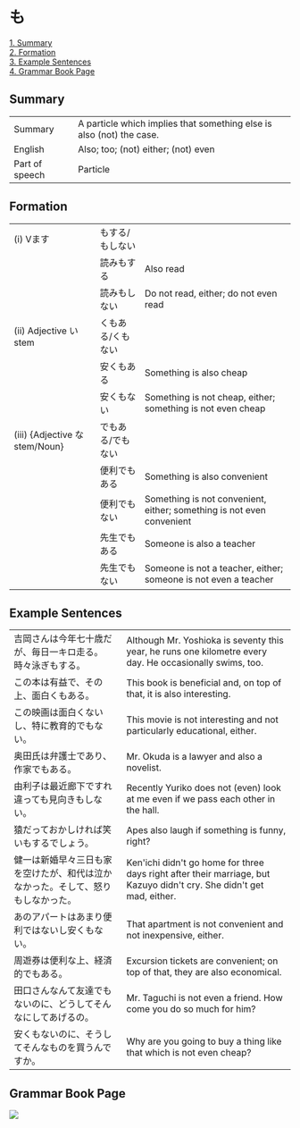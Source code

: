 # も

[1. Summary](#summary)<br>
[2. Formation](#formation)<br>
[3. Example Sentences](#example-sentences)<br>
[4. Grammar Book Page](#grammar-book-page)<br>


## Summary

<table><tr>   <td>Summary</td>   <td>A particle which implies that something else is also (not) the case.</td></tr><tr>   <td>English</td>   <td>Also; too; (not) either; (not) even</td></tr><tr>   <td>Part of speech</td>   <td>Particle</td></tr></table>

## Formation

<table class="table"><tbody><tr class="tr head"><td class="td"><span class="numbers">(i)</span> <span class="bold">Vます</span></td><td class="td"><span class="concept">もする</span><span>/</span><span class="concept">もしない</span></td><td class="td"></td></tr><tr class="tr"><td class="td"></td><td class="td"><span>読み</span><span class="concept">もする</span></td><td class="td"><span>Also read</span></td></tr><tr class="tr"><td class="td"></td><td class="td"><span>読み</span><span class="concept">もしない</span></td><td class="td"><span>Do not read, either; do not even read</span></td></tr><tr class="tr head"><td class="td"><span class="numbers">(ii)</span> <span class="bold">Adjective い stem</span></td><td class="td"><span class="concept">くもある</span><span>/</span><span class="concept">くもない</span></td><td class="td"></td></tr><tr class="tr"><td class="td"></td><td class="td"><span>安</span><span class="concept">くもある</span></td><td class="td"><span>Something is also cheap</span></td></tr><tr class="tr"><td class="td"></td><td class="td"><span>安</span><span class="concept">くもない</span></td><td class="td"><span>Something is not cheap, either; something is not even cheap</span></td></tr><tr class="tr head"><td class="td"><span class="numbers">(iii)</span> <span class="bold">{Adjective な stem/Noun}</span></td><td class="td"><span class="concept">でもある</span><span>/</span><span class="concept">でもない</span></td><td class="td"></td></tr><tr class="tr"><td class="td"></td><td class="td"><span>便利</span><span class="concept">でもある</span></td><td class="td"><span>Something is also convenient</span></td></tr><tr class="tr"><td class="td"></td><td class="td"><span>便利</span><span class="concept">でもない</span></td><td class="td"><span>Something is not convenient, either; something is not even convenient</span></td></tr><tr class="tr"><td class="td"></td><td class="td"><span>先生</span><span class="concept">でもある</span></td><td class="td"><span>Someone is also a teacher</span></td></tr><tr class="tr"><td class="td"></td><td class="td"><span>先生</span><span class="concept">でもない</span></td><td class="td"><span>Someone is not a teacher, either; someone is not even a teacher</span></td></tr></tbody></table>

## Example Sentences

<table><tr>   <td>吉岡さんは今年七十歳だが、毎日一キロ走る。時々泳ぎもする。</td>   <td>Although Mr. Yoshioka is seventy this year, he runs one kilometre every day. He occasionally swims, too.</td></tr><tr>   <td>この本は有益で、その上、面白くもある。</td>   <td>This book is beneficial and, on top of that, it is also interesting.&nbsp;</td></tr><tr>   <td>この映画は面白くないし、特に教育的でもない。</td>   <td>This movie is not interesting and not particularly educational, either.</td></tr><tr>   <td>奥田氏は弁護士であり、作家でもある。</td>   <td>Mr. Okuda is a lawyer and also a novelist.</td></tr><tr>   <td>由利子は最近廊下ですれ違っても見向きもしない。</td>   <td>Recently Yuriko does not (even) look at me even if we pass each other in the hall.</td></tr><tr>   <td>猿だっておかしければ笑いもするでしょう。</td>   <td>Apes also laugh if something is funny, right?</td></tr><tr>   <td>健一は新婚早々三日も家を空けたが、和代は泣かなかった。そして、怒りもしなかった。</td>   <td>Ken'ichi didn't go home for three days right after their marriage, but Kazuyo didn't cry. She didn't get mad, either.</td></tr><tr>   <td>あのアパートはあまり便利ではないし安くもない。</td>   <td>That apartment is not convenient and not inexpensive, either.</td></tr><tr>   <td>周遊券は便利な上、経済的でもある。</td>   <td>Excursion tickets are convenient; on top of that, they are also economical.</td></tr><tr>   <td>田口さんなんて友達でもないのに、どうしてそんなにしてあげるの。</td>   <td>Mr. Taguchi is not even a friend. How come you do so much for him?</td></tr><tr>   <td>安くもないのに、そうしてそんなものを買うんですか。</td>   <td>Why are you going to buy a thing like that which is not even cheap?</td></tr></table>

## Grammar Book Page

![](../img/Intermediateも.png)

